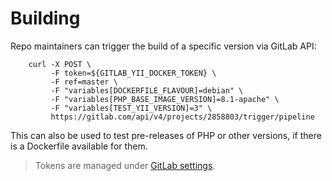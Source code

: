 # Building

Repo maintainers can trigger the build of a specific version via GitLab API:

```shell
    curl -X POST \
         -F token=${GITLAB_YII_DOCKER_TOKEN} \
         -F ref=master \
         -F "variables[DOCKERFILE_FLAVOUR]=debian" \
         -F "variables[PHP_BASE_IMAGE_VERSION]=8.1-apache" \
         -F "variables[TEST_YII_VERSION]=3" \
         https://gitlab.com/api/v4/projects/2858803/trigger/pipeline
```

This can also be used to test pre-releases of PHP or other versions, if there is a Dockerfile available for them.

> Tokens are managed under [GitLab settings](https://docs.gitlab.com/ee/user/profile/personal_access_tokens.html).
